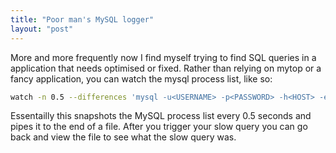 ```yaml
---
title: "Poor man's MySQL logger"
layout: "post"
---
```


More and more frequently now I find myself trying to find SQL queries in a application that needs optimised or fixed. Rather than relying on mytop or a fancy application, you can watch the mysql process list, like so:

```bash
watch -n 0.5 --differences 'mysql -u<USERNAME> -p<PASSWORD> -h<HOST> -e"SHOW FULL PROCESSLIST" >> /tmp/processlist.txt'
```

Essentailly this snapshots the MySQL process list every 0.5 seconds and pipes it to the end of a file. After you trigger your slow query you can go back and view the file to see what the slow query was.
